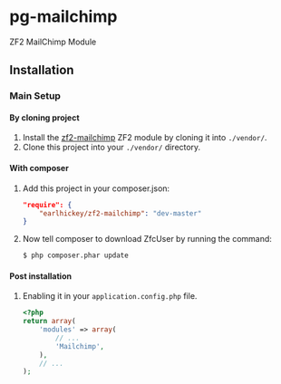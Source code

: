 pg-mailchimp
============

ZF2 MailChimp Module

Installation
------------

### Main Setup

#### By cloning project

1. Install the [zf2-mailchimp](https://github.com/earlhickey/zf2-mailchimp) ZF2 module
   by cloning it into `./vendor/`.
2. Clone this project into your `./vendor/` directory.

#### With composer

1. Add this project in your composer.json:

    ```json
    "require": {
        "earlhickey/zf2-mailchimp": "dev-master"
    }
    ```

2. Now tell composer to download ZfcUser by running the command:

    ```bash
    $ php composer.phar update
    ```

#### Post installation

1. Enabling it in your `application.config.php` file.

    ```php
    <?php
    return array(
        'modules' => array(
            // ...
            'Mailchimp',
        ),
        // ...
    );
    ```
